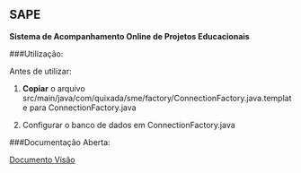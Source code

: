 ## SAPE
**Sistema de Acompanhamento Online de Projetos Educacionais**



###Utilização:

Antes de utilizar:

1. **Copiar** o arquivo src/main/java/com/quixada/sme/factory/ConnectionFactory.java.template para ConnectionFactory.java


2. Configurar o banco de dados em ConnectionFactory.java

###Documentação Aberta:

  [Documento Visão] 

  [Documento Visão]: <https://docs.google.com/document/d/1-YlKQVaULGCqkQhcJJyIc8XI6s2bhvmLhb-yCWYkRrU/edit?usp=sharing>
  
